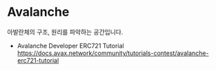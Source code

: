 # Avalanche

아발란체의 구조, 원리를 파악하는 공간입니다.  
- Avalanche Developer ERC721 Tutorial  
https://docs.avax.network/community/tutorials-contest/avalanche-erc721-tutorial  



